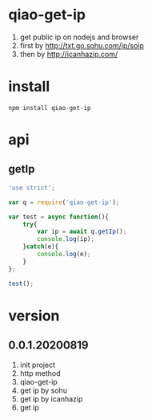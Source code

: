 # qiao-get-ip
1. get public ip on nodejs and browser
2. first by http://txt.go.sohu.com/ip/soip
3. then by http://icanhazip.com/

# install
```
npm install qiao-get-ip
```

# api
## getIp
```javascript
'use strict';

var q = require('qiao-get-ip');

var test = async function(){
    try{
        var ip = await q.getIp();
        console.log(ip);
    }catch(e){
        console.log(e);
    }
};

test();
```

# version
## 0.0.1.20200819
1. init project
2. http method
3. qiao-get-ip
4. get ip by sohu
5. get ip by icanhazip
6. get ip